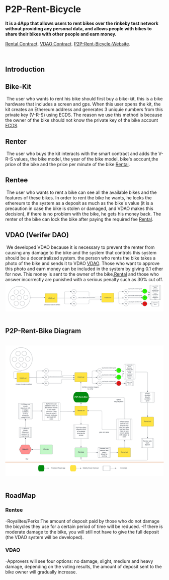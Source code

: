 # P2P-Rent-Bicycle

**It is a dApp that allows users to rent bikes over the rinkeby test network without providing any personal data,
and allows people with bikes to share their bikes with other people and earn money.**

[Rental Contract](https://rinkeby.etherscan.io/address/0x912c973E6A3DAdaee3FBDe072052d627Ece6829B).
[VDAO Contract](https://rinkeby.etherscan.io/address/0x07980Fae9E884c5C72C98cBDf40e0aD70739FFac).
[P2P-Rent-Bicycle-Website](https://p2p-bike-rental.vercel.app/quickstart).

​
## Introduction
 
## Bike-Kit
​
The user who wants to rent his bike should first buy a bike-kit, this is a bike hardware that includes a screen and gps. 
When this user opens the kit, the kit creates an Ethereum address and generates 3 uniquie numbers from this private key 
(V-R-S) using ECDS. The reason we use this method is because the owner of the bike should not know the private key of the bike account [ECDS](SignedMessageVerifier).
​

## Renter
​
The user who buys the kit interacts with the smart contract and adds the V-R-S values, the bike model,
the year of the bike model, bike's account,the price of the bike and the price per minute of the bike [Rental](src/contract/Rental.sol).
​

## Rentee
​
The user who wants to rent a bike can see all the available bikes and the features of these bikes.
In order to rent the bike he wants, he locks the ethereum to the system as a deposit as much as the bike's value 
(it is a precaution in case the bike is stolen or damaged, and VDAO makes this decision), if there is no problem with the bike, he gets his money back. 
The renter of the bike can lock the bike after paying the required fee [Rental](src/contract/Rental.sol).
​

## VDAO (Verifer DAO)
​
We developed VDAO because it is necessary to prevent the renter from causing any damage to the bike 
and the system that controls this system should be a decentralized system. the person who rents the bike 
takes a photo of the bike and sends it to VDAO [VDAO](src/contract/VDAO.sol). Those who want to approve this photo and earn money can be 
included in the system by giving 0.1 ether for now. This money is sent to the owner of the bike,[Rental](src/contract/Rental.sol) and those 
who answer incorrectly are punished with a serious penalty such as 30% cut off. ![Graph](assets/VDAO.png)
​

## P2P-Rent-Bike Diagram
​
![Graph](assets/P2P-Rent-Bicycle.png)
​

## RoadMap

### Rentee
-Royalites/Perks:The amount of deposit paid by those who do not damage the bicycles they use for a certain period of time will be reduced.
-If there is moderate damage to the bike, you will still not have to give the full deposit (the VDAO system will be developed).
### VDAO
-Approvers will see four options: no damage, slight, medium and heavy damage, depending on the voting results, the amount of deposit
sent to the bike owner will gradually increase.

